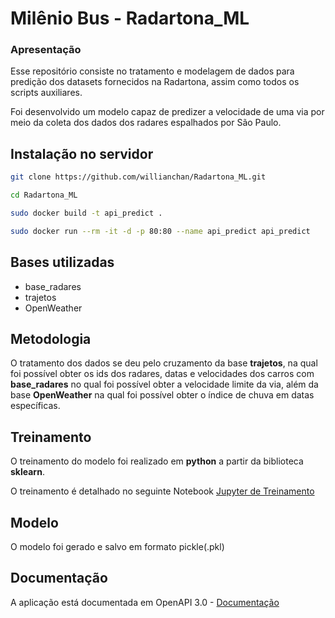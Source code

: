 # Milênio Bus - Radartona_ML
### Apresentação
Esse repositório consiste no tratamento e modelagem de dados para predição dos datasets fornecidos na Radartona, assim como todos os scripts auxiliares.

Foi desenvolvido um modelo capaz de predizer a velocidade de uma via por meio da coleta dos dados dos radares espalhados por São Paulo.

## Instalação no servidor

```bash
git clone https://github.com/willianchan/Radartona_ML.git

cd Radartona_ML

sudo docker build -t api_predict .

sudo docker run --rm -it -d -p 80:80 --name api_predict api_predict
```

## Bases utilizadas

* base_radares
* trajetos
* OpenWeather

## Metodologia

O tratamento dos dados se deu pelo cruzamento da base **trajetos**, na qual foi possível obter os ids dos radares, datas e velocidades dos carros com **base_radares** no qual foi possível obter a velocidade limite da via, além da base **OpenWeather** na qual foi possível obter o índice de chuva em datas específicas. 

## Treinamento

O treinamento do modelo foi realizado em **python** a partir da biblioteca **sklearn**.

O treinamento é detalhado no seguinte Notebook [Jupyter de Treinamento](https://github.com/willianchan/Radartona_ML/blob/master/MachineLearning/ModeloPredi%C3%A7%C3%A3o.ipynb)

## Modelo

O modelo foi gerado e salvo em formato pickle(.pkl)

## Documentação

A aplicação está documentada em OpenAPI 3.0 - [Documentação](https://app.swaggerhub.com/apis-docs/willianchan/API_Milenio_Bus_Radartona_Predicao/1.0.0-oas3)
